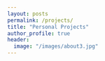 ```yaml
---
layout: posts
permalink: /projects/
title: "Personal Projects"
author_profile: true
header:
  image: "/images/about3.jpg"
---
```



